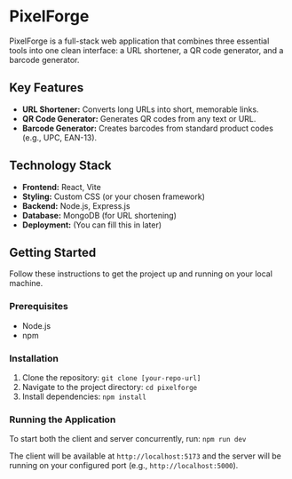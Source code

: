 # PixelForge

PixelForge is a full-stack web application that combines three essential tools into one clean interface: a URL shortener, a QR code generator, and a barcode generator.

## Key Features

- **URL Shortener:** Converts long URLs into short, memorable links.
- **QR Code Generator:** Generates QR codes from any text or URL.
- **Barcode Generator:** Creates barcodes from standard product codes (e.g., UPC, EAN-13).

## Technology Stack

- **Frontend:** React, Vite
- **Styling:** Custom CSS (or your chosen framework)
- **Backend:** Node.js, Express.js
- **Database:** MongoDB (for URL shortening)
- **Deployment:** (You can fill this in later)

## Getting Started

Follow these instructions to get the project up and running on your local machine.

### Prerequisites

- Node.js
- npm

### Installation

1. Clone the repository:
   `git clone [your-repo-url]`
2. Navigate to the project directory:
   `cd pixelforge`
3. Install dependencies:
   `npm install`

### Running the Application

To start both the client and server concurrently, run:
`npm run dev`

The client will be available at `http://localhost:5173` and the server will be running on your configured port (e.g., `http://localhost:5000`).